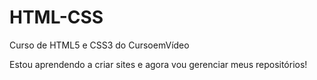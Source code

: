 # HTML-CSS
 Curso de HTML5 e CSS3 do CursoemVídeo

 Estou aprendendo a criar sites e agora vou gerenciar meus repositórios!
